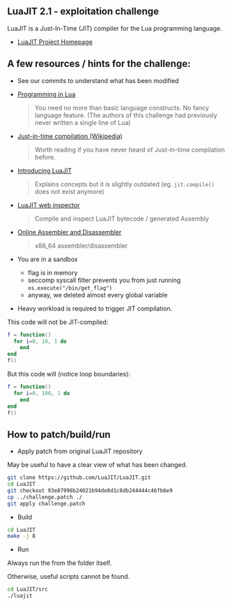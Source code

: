 LuaJIT 2.1 - exploitation challenge
-----------------------------------

LuaJIT is a Just-In-Time (JIT) compiler for the Lua programming language.

- [LuaJIT Project Homepage](https://luajit.org/)

## A few resources / hints for the challenge:

- See our commits to understand what has been modified
- [Programming in Lua](https://www.lua.org/pil/contents.html)
    > You need no more than basic language constructs. No fancy language feature. (The authors of this challenge had previously never written a single line of Lua)
- [Just-in-time compilation (Wikipedia)](https://en.wikipedia.org/wiki/Just-in-time_compilation)
    > Worth reading if you have never heard of Just-in-time compilation before.
- [Introducing LuaJIT ](https://staff.fnwi.uva.nl/h.vandermeer/docs/lua/luajit/luajit_intro.html)
    > Explains concepts but it is slightly outdated (eg. `jit.compile()` does not exist anymore)

- [LuaJIT web inspector](https://luajit.me/)
    > Compile and inspect LuaJIT bytecode / generated Assembly
- [Online Assembler and Disassembler](https://disasm.pro/)
    > x86_64 assembler/disassembler
- You are in a sandbox
    - flag is in memory
    - seccomp syscall filter prevents you from just running `os.execute("/bin/get_flag")` 
    - anyway, we deleted almost every global variable

- Heavy workload is required to trigger JIT compilation.

This code will not be JIT-compiled:
```lua
f = function()
  for i=0, 10, 1 do
    end
end
f()
```
But this code will (notice loop boundaries):
```lua
f = function()
  for i=0, 100, 1 do
    end
end
f()
```

## How to patch/build/run

* Apply patch from original LuaJIT repository

May be useful to have a clear view of what has been changed.

```sh
git clone https://github.com/LuaJIT/LuaJIT.git 
cd LuaJIT
git checkout 93e87998b24021b94de8d1c8db244444c46fb6e9
cp ../challenge.patch ./
git apply challenge.patch
```

* Build
```sh
cd LuaJIT
make -j 8
```

* Run

Always run the from the folder itself. 

Otherwise, useful scripts cannot be found.

```sh
cd LuaJIT/src
./luajit
```